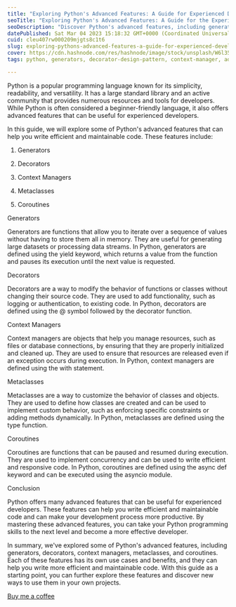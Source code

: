 ```yaml
---
title: "Exploring Python's Advanced Features: A Guide for Experienced Developers"
seoTitle: "Exploring Python's Advanced Features: A Guide for the Experienced"
seoDescription: "Discover Python's advanced features, including generators, decorators, context managers, metaclasses, and coroutines."
datePublished: Sat Mar 04 2023 15:18:32 GMT+0000 (Coordinated Universal Time)
cuid: cleu407rw000209mjgts8c1t6
slug: exploring-pythons-advanced-features-a-guide-for-experienced-developers
cover: https://cdn.hashnode.com/res/hashnode/image/stock/unsplash/W6l35A_rxxU/upload/e881e6dabe14956d2bb943d7cb0b08fe.jpeg
tags: python, generators, decorator-design-pattern, context-manager, advanced-features

---
```


Python is a popular programming language known for its simplicity, readability, and versatility. It has a large standard library and an active community that provides numerous resources and tools for developers. While Python is often considered a beginner-friendly language, it also offers advanced features that can be useful for experienced developers.

In this guide, we will explore some of Python's advanced features that can help you write efficient and maintainable code. These features include:

1. Generators
    
2. Decorators
    
3. Context Managers
    
4. Metaclasses
    
5. Coroutines
    

Generators

Generators are functions that allow you to iterate over a sequence of values without having to store them all in memory. They are useful for generating large datasets or processing data streams. In Python, generators are defined using the yield keyword, which returns a value from the function and pauses its execution until the next value is requested.

Decorators

Decorators are a way to modify the behavior of functions or classes without changing their source code. They are used to add functionality, such as logging or authentication, to existing code. In Python, decorators are defined using the @ symbol followed by the decorator function.

Context Managers

Context managers are objects that help you manage resources, such as files or database connections, by ensuring that they are properly initialized and cleaned up. They are used to ensure that resources are released even if an exception occurs during execution. In Python, context managers are defined using the with statement.

Metaclasses

Metaclasses are a way to customize the behavior of classes and objects. They are used to define how classes are created and can be used to implement custom behavior, such as enforcing specific constraints or adding methods dynamically. In Python, metaclasses are defined using the type function.

Coroutines

Coroutines are functions that can be paused and resumed during execution. They are used to implement concurrency and can be used to write efficient and responsive code. In Python, coroutines are defined using the async def keyword and can be executed using the asyncio module.

Conclusion

Python offers many advanced features that can be useful for experienced developers. These features can help you write efficient and maintainable code and can make your development process more productive. By mastering these advanced features, you can take your Python programming skills to the next level and become a more effective developer.

In summary, we've explored some of Python's advanced features, including generators, decorators, context managers, metaclasses, and coroutines. Each of these features has its own use cases and benefits, and they can help you write more efficient and maintainable code. With this guide as a starting point, you can further explore these features and discover new ways to use them in your own projects.

[Buy me a coffee](https://www.buymeacoffee.com/yelk11)